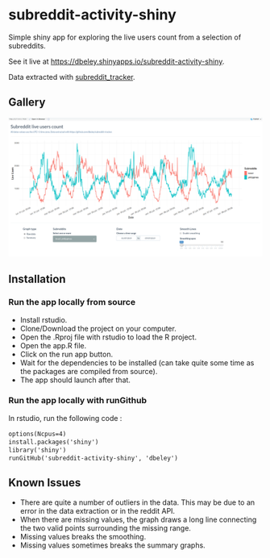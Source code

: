 # subreddit-activity-shiny

Simple shiny app for exploring the live users count from a selection of subreddits.

See it live at https://dbeley.shinyapps.io/subreddit-activity-shiny.

Data extracted with [subreddit_tracker](https://github.com/dbeley/subreddit_tracker).

## Gallery

<a href="images/image.png"><img src="images/image.png"/></a>

## Installation

### Run the app locally from source

- Install rstudio.
- Clone/Download the project on your computer.
- Open the .Rproj file with rstudio to load the R project.
- Open the app.R file.
- Click on the run app button.
- Wait for the dependencies to be installed (can take quite some time as the packages are compiled from source).
- The app should launch after that.

### Run the app locally with runGithub

In rstudio, run the following code :

```
options(Ncpus=4)
install.packages('shiny')
library('shiny')
runGitHub('subreddit-activity-shiny', 'dbeley')
```

## Known Issues

- There are quite a number of outliers in the data. This may be due to an error in the data extraction or in the reddit API.
- When there are missing values, the graph draws a long line connecting the two valid points surrounding the missing range.
- Missing values breaks the smoothing.
- Missing values sometimes breaks the summary graphs.
